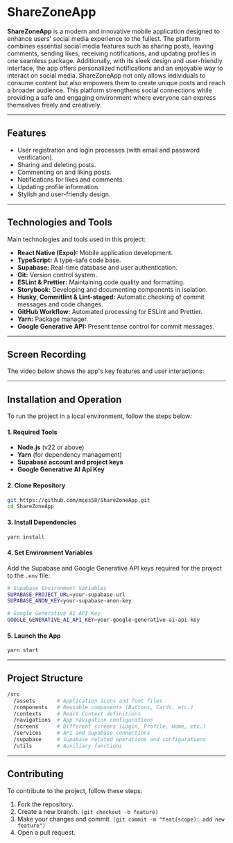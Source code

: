 # **ShareZoneApp**

**ShareZoneApp** is a modern and innovative mobile application designed to enhance users' social media experience to the fullest. The platform combines essential social media features such as sharing posts, leaving comments, sending likes, receiving notifications, and updating profiles in one seamless package. Additionally, with its sleek design and user-friendly interface, the app offers personalized notifications and an enjoyable way to interact on social media. ShareZoneApp not only allows individuals to consume content but also empowers them to create unique posts and reach a broader audience. This platform strengthens social connections while providing a safe and engaging environment where everyone can express themselves freely and creatively.

---

## **Features**

- User registration and login processes (with email and password verification).
- Sharing and deleting posts.
- Commenting on and liking posts.
- Notifications for likes and comments.
- Updating profile information.
- Stylish and user-friendly design.

---

## **Technologies and Tools**

Main technologies and tools used in this project:

- **React Native (Expo):** Mobile application development.
- **TypeScript:** A type-safe code base.
- **Supabase:** Real-time database and user authentication.
- **Git:** Version control system.
- **ESLint & Prettier:** Maintaining code quality and formatting.
- **Storybook:** Developing and documenting components in isolation.
- **Husky, Commitlint & Lint-staged:** Automatic checking of commit messages and code changes.
- **GitHub Workflow:** Automated processing for ESLint and Prettier.
- **Yarn:** Package manager.
- **Google Generative API:** Present tense control for commit messages.

---

## **Screen Recording**

The video below shows the app's key features and user interactions:

---

## **Installation and Operation**

To run the project in a local environment, follow the steps below:

#### **1. Required Tools**
- **Node.js** (v22 or above)
- **Yarn** (for dependency management)
- **Supabase account and project keys**
- **Google Generative AI Api Key**

#### **2. Clone Repository**
```bash
git https://github.com/mces58/ShareZoneApp.git
cd ShareZoneApp
```

#### **3. Install Dependencies**
```bash
yarn install
```

#### **4. Set Environment Variables**
Add the Supabase and Google Generative API keys required for the project to the ```.env``` file:
```bash
# Supabase Environment Variables
SUPABASE_PROJECT_URL=your-supabase-url
SUPABASE_ANON_KEY=your-supabase-anon-key

# Google Generative AI API Key
GOOGLE_GENERATIVE_AI_API_KEY=your-google-generative-ai-api-key
```

#### **5. Launch the App**
```bash
yarn start
```

---

## **Project Structure**
```bash
/src
  /assets       # Application icons and font files
  /components   # Reusable components (Buttons, Cards, etc.)
  /contexts     # React Context definitions
  /navigations  # App navigation configurations
  /screens      # Different screens (Login, Profile, Home, etc.)
  /services     # API and Supabase connections
  /supabase     # Supabase related operations and configurations
  /utils        # Auxiliary functions
```

---

## **Contributing**

To contribute to the project, follow these steps:

1. Fork the repository.
2. Create a new branch. ```(git checkout -b feature)```
3. Make your changes and commit. ```(git commit -m "feat(scope): add new feature")```
4. Open a pull request.